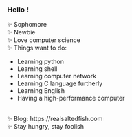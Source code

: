 ###  Hello !

<!--
**Realsaltedfish/Realsaltedfish** is a ✨ _special_ ✨ repository because its `README.md` (this file) appears on your GitHub profile.

Here are some ideas to get you started:

- 🔭 I’m currently working on ...
- 🌱 I’m currently learning ...
- 👯 I’m looking to collaborate on ...
- 🤔 I’m looking for help with ...
- 💬 Ask me about ...
- 📫 How to reach me: ...
- 😄 Pronouns: ...
- ⚡ Fun fact: ...
-->
✨ Sophomore<br>
✨ Newbie<br>
✨ Love computer science<br>
✨ Things want to do:<br>
* Learning python
* Learning shell
* Learning computer network
* Learning C language furtherly
* Learning English
* Having a high-performance computer
<br>
✨ Blog: https://realsaltedfish.com<br>
✨ Stay hungry, stay foolish
